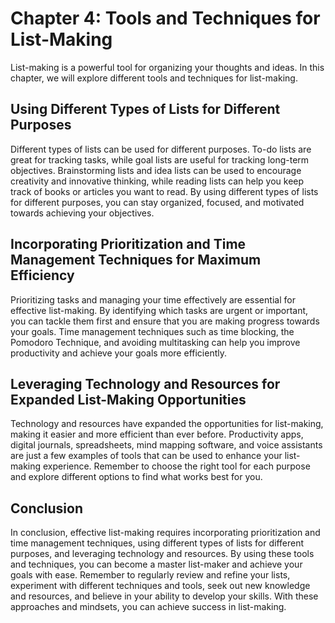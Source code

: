 Chapter 4: Tools and Techniques for List-Making
===============================================

List-making is a powerful tool for organizing your thoughts and ideas. In this chapter, we will explore different tools and techniques for list-making.

Using Different Types of Lists for Different Purposes
-----------------------------------------------------

Different types of lists can be used for different purposes. To-do lists are great for tracking tasks, while goal lists are useful for tracking long-term objectives. Brainstorming lists and idea lists can be used to encourage creativity and innovative thinking, while reading lists can help you keep track of books or articles you want to read. By using different types of lists for different purposes, you can stay organized, focused, and motivated towards achieving your objectives.

Incorporating Prioritization and Time Management Techniques for Maximum Efficiency
----------------------------------------------------------------------------------

Prioritizing tasks and managing your time effectively are essential for effective list-making. By identifying which tasks are urgent or important, you can tackle them first and ensure that you are making progress towards your goals. Time management techniques such as time blocking, the Pomodoro Technique, and avoiding multitasking can help you improve productivity and achieve your goals more efficiently.

Leveraging Technology and Resources for Expanded List-Making Opportunities
--------------------------------------------------------------------------

Technology and resources have expanded the opportunities for list-making, making it easier and more efficient than ever before. Productivity apps, digital journals, spreadsheets, mind mapping software, and voice assistants are just a few examples of tools that can be used to enhance your list-making experience. Remember to choose the right tool for each purpose and explore different options to find what works best for you.

Conclusion
----------

In conclusion, effective list-making requires incorporating prioritization and time management techniques, using different types of lists for different purposes, and leveraging technology and resources. By using these tools and techniques, you can become a master list-maker and achieve your goals with ease. Remember to regularly review and refine your lists, experiment with different techniques and tools, seek out new knowledge and resources, and believe in your ability to develop your skills. With these approaches and mindsets, you can achieve success in list-making.


